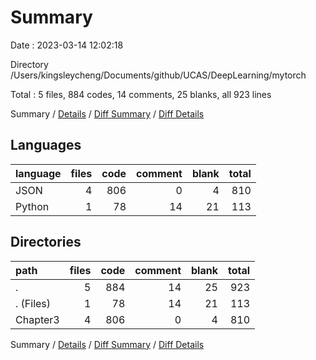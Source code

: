 # Summary

Date : 2023-03-14 12:02:18

Directory /Users/kingsleycheng/Documents/github/UCAS/DeepLearning/mytorch

Total : 5 files,  884 codes, 14 comments, 25 blanks, all 923 lines

Summary / [Details](details.md) / [Diff Summary](diff.md) / [Diff Details](diff-details.md)

## Languages
| language | files | code | comment | blank | total |
| :--- | ---: | ---: | ---: | ---: | ---: |
| JSON | 4 | 806 | 0 | 4 | 810 |
| Python | 1 | 78 | 14 | 21 | 113 |

## Directories
| path | files | code | comment | blank | total |
| :--- | ---: | ---: | ---: | ---: | ---: |
| . | 5 | 884 | 14 | 25 | 923 |
| . (Files) | 1 | 78 | 14 | 21 | 113 |
| Chapter3 | 4 | 806 | 0 | 4 | 810 |

Summary / [Details](details.md) / [Diff Summary](diff.md) / [Diff Details](diff-details.md)